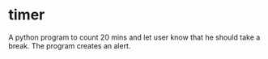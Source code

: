 # timer
A python program to count 20 mins and let user know that he should take a break. The program creates an alert. 
